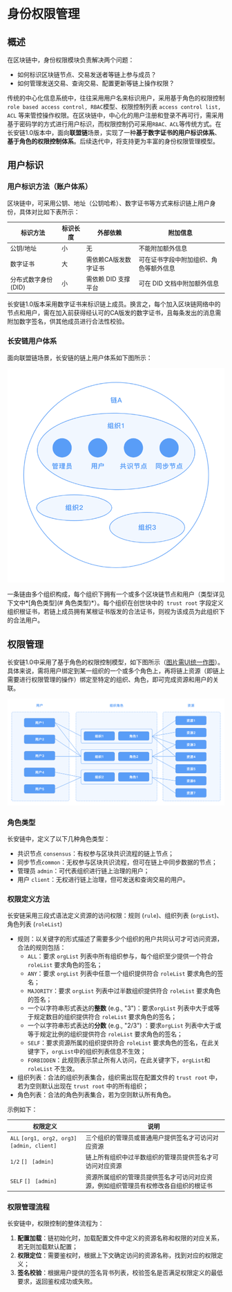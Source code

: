 # 身份权限管理

## 概述

在区块链中，身份权限模块负责解决两个问题：

- 如何标识区块链节点、交易发送者等链上参与成员？
- 如何管理发送交易、查询交易、配置更新等链上操作权限？

传统的中心化信息系统中，往往采用用户名来标识用户，采用基于角色的权限控制 `role based access control, RBAC`模型、权限控制列表 `access control list, ACL` 等来管控操作权限。在区块链中，中心化的用户注册和登录不再可行，需采用基于密码学的方式进行用户标识，而权限控制仍可采用`RBAC、ACL`等传统方式。在长安链1.0版本中，面向**联盟链**场景，实现了一种**基于数字证书的用户标识体系**、**基于角色的权限控制体系**。后续迭代中，将支持更为丰富的身份权限管理模型。

## 用户标识

### 用户标识方法（账户体系）

区块链中，可采用公钥、地址（公钥哈希）、数字证书等方式来标识链上用户身份，具体对比如下表所示：

| 标识方法             | 标识长度 | 外部依赖             | 附加信息                               |
| -------------------- | -------- | -------------------- | -------------------------------------- |
| 公钥/地址            | 小       | 无                   | 不能附加额外信息                       |
| 数字证书             | 大       | 需依赖CA版发数字证书 | 可在证书字段中附加组织、角色等额外信息 |
| 分布式数字身份 (DID) | 小       | 需依赖 DID 支撑平台  | 可在 DID 文档中附加额外信息            |

长安链1.0版本采用数字证书来标识链上成员。换言之，每个加入区块链网络中的节点和用户，需在加入前获得经认可的CA版发的数字证书，且每条发出的消息需附加数字签名，供其他成员进行合法性校验。

### 长安链用户体系

面向联盟链场景，长安链的链上用户体系如下图所示：

<img src="./docs/images/身份权限管理-用户体系.png" />

一条链由多个组织构成，每个组织下拥有一个或多个区块链节点和用户（类型详见下文中*[角色类型](# 角色类型)*）。每个组织在创世块中的` trust root` 字段定义组织根证书，若链上成员拥有某根证书版发的合法证书，则视为该成员为此组织下的合法用户。

## 权限管理

长安链1.0中采用了基于角色的权限控制模型，如下图所示（<u>图片需UI统一作图</u>）。具体来说，需将用户绑定到某一组织的一个或多个角色上，再将链上资源（即链上需要进行权限管理的操作）绑定至特定的组织、角色，即可完成资源和用户的关联。

<img src="./docs/images/身份权限管理-权限控制模型.png" />

### 角色类型

长安链中，定义了以下几种角色类型：

- 共识节点 `consensus`：有权参与区块共识流程的链上节点；
- 同步节点`common`：无权参与区块共识流程，但可在链上中同步数据的节点；
- 管理员 `admin`：可代表组织进行链上治理的用户；
- 用户 `client`：无权进行链上治理，但可发送和查询交易的用户。

### 权限定义方法

长安链采用三段式语法定义资源的访问权限：规则 (`rule`)、组织列表 (`orgList`)、角色列表 (`roleList`)

- 规则：以关键字的形式描述了需要多少个组织的用户共同认可才可访问资源，合法的规则包括：
  - `ALL`：要求 `orgList` 列表中所有组织参与，每个组织至少提供一个符合 `roleList` 要求角色的签名；
  - `ANY`：要求 `orgList` 列表中任意一个组织提供符合 `roleList` 要求角色的签名；
  - `MAJORITY`：要求 `orgList` 列表中过半数组织提供符合 `roleList` 要求角色的签名；
  - 一个以字符串形式表达的**整数** (e.g., "3")：要求`orgList` 列表中大于或等于规定数目的组织提供符合 `roleList` 要求角色的签名；
  - 一个以字符串形式表达的**分数** (e.g., "2/3") ：要求`orgList` 列表中大于或等于规定比例的组织提供符合 `roleList` 要求角色的签名；
  - `SELF`：要求资源所属的组织提供符合 `roleList` 要求角色的签名，在此关键字下，`orgList`中的组织列表信息不生效；
  - `FORBIDDEN`：此规则表示禁止所有人访问，在此关键字下，`orgList`和 `roleList` 不生效。
- 组织列表：合法的组织列表集合，组织需出现在配置文件的 `trust root` 中，若为空则默认出现在 `trust root` 中的所有组织；
- 角色列表：合法的角色列表集合，若为空则默认所有角色。

示例如下：

| 权限定义                                     | 说明                                                         |
| -------------------------------------------- | ------------------------------------------------------------ |
| `ALL` `[org1, org2, org3]` `[admin, client]` | 三个组织的管理员或普通用户提供签名才可访问对应资源           |
| `1/2` `[] ` `[admin]`                        | 链上所有组织中过半数组织的管理员提供签名才可访问对应资源     |
| `SELF` `[] ` `[admin]`                       | 资源所属组织的管理员提供签名才可访问对应资源，例如组织管理员有权修改各自组织的根证书 |

### 权限管理流程

长安链中，权限控制的整体流程为：

1. **配置加载**：链初始化时，加载配置文件中定义的资源名称和权限的对应关系，若无则加载默认配置；
2. **权限定位**：需要鉴权时，根据上下文确定访问的资源名称，找到对应的权限定义；
3. **签名校验**：根据用户提供的签名背书列表，校验签名是否满足权限定义的最低要求，返回鉴权成功或失败。



